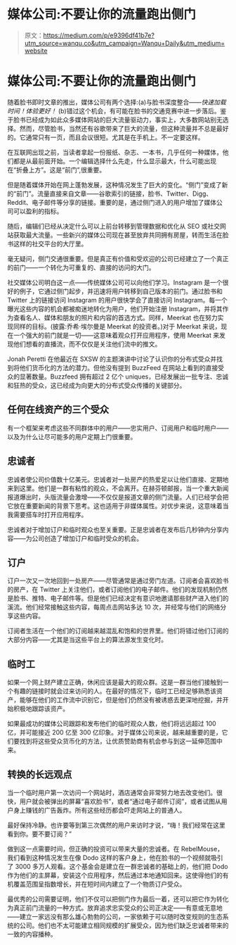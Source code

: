 # 媒体公司:不要让你的流量跑出侧门

> 原文：<https://medium.com/p/e9396df41b7e?utm_source=wanqu.co&utm_campaign=Wanqu+Daily&utm_medium=website>



# 媒体公司:不要让你的流量跑出侧门

随着脸书即时文章的推出，媒体公司有两个选择:(a)与脸书深度整合——*快速加载时间！体验更好！* (b)错过这个机会，有可能在脸书的交通竞赛中进一步落后。鉴于脸书已经成为如此众多媒体网站的巨大流量驱动力，事实上，大多数网站别无选择。然而，尽管脸书，当然还有谷歌带来了巨大的流量，但这种流量并不总是最好的。它通常只有一页，而且会议很短。尤其是在手机上。不一定要这样。

在互联网出现之前，当读者拿起一份报纸、杂志、一本书，几乎任何一种媒体，他们都是从最前面开始。一个编辑选择什么先走，什么显示最大，什么可能出现在“折叠上方”。这是“前门”,很重要。

但是随着媒体开始在网上蓬勃发展，这种情况发生了巨大的变化。“侧门”变成了新的“前门”。流量直接来自文章——谷歌索引的链接，脸书、Twitter、Digg、Reddit、电子邮件等分享的链接。重要的是，通过侧门进入的用户增加了媒体公司可以盈利的指标。

随后，编辑们已经从决定什么可以上前台转移到管理数据和优化从 SEO 或社交网站获取最大流量。一些新兴的媒体公司现在甚至放弃共同拥有房屋，转而生活在脸书这样的社交平台的大厅里。

毫无疑问，侧门交通很重要。但是真正有价值和受欢迎的公司已经建立了一个真正的前门——一个转化为可重复的、直接的访问的大门。

社交媒体公司明白这一点——传统媒体公司可以向他们学习。Instagram 是一个很好的例子，它通过侧门起步，并迅速将用户转移到自己版本的前门。通过脸书和 Twitter 上的链接访问 Instagram 的用户很快学会了直接访问 Instagram。每一个曝光这些内容的机会都被痴迷地转化为用户，他们开始注册 Instagram，并将其作为查看名人、媒体和朋友的照片和内容的首选方式。同样，Meerkat 也在努力实现同样的目标。(披露:乔希·埃尔曼是 Meerkat 的投资者。)对于 Meerkat 来说，现在一个强大的前门就是一切——这意味着观众打开应用程序，使用 Meerkat 来发现他们想看的直播流，而不仅仅是关注他们流中的推文。

Jonah Peretti 在他最近在 SXSW 的主题演讲中讨论了认识你的分布式受众并找到将他们货币化的方法的潜力。但他没有提到 BuzzFeed 在网站上看到的直接受众的显著数量。Buzzfeed 拥有超过 2 亿个 uniques，已经发展出一批专注、忠诚和狂热的受众，这已经成为向更大的分布式受众传播的关键部分。

## 任何在线资产的三个受众

有一个框架来考虑这些不同群体中的用户——忠实用户、订阅用户和临时用户——以及为什么让尽可能多的用户定期上门很重要。

## 忠诚者

忠诚者使公司价值数十亿美元。忠诚者对一处房产的热爱足以让他们直接、定期地来到这里。他们是一群有粘性的观众，不会离开。在赫芬顿邮报，当一个重大新闻报道爆出时，头版流量会激增——不仅仅是报道文章的侧门流量。人们已经学会把它放在重要新闻的背景下思考。这也适用于非媒体属性。对优步来说，这意味着当我需要搭车时打开应用程序。

忠诚者对于增加订户和临时观众也至关重要。正是忠诚者在发布后几秒钟内分享内容——为公司创造了增加订户和临时受众的机会。

## **订户**

订户一次又一次地回到一处房产——尽管通常是通过旁门左道。订阅者会喜欢脸书的房产，在 Twitter 上关注他们，或者订阅他们的电子邮件。他们的发现机制仍然是脸书、推特、电子邮件等。但是他们已经决定有意识地邀请那些财产进入他们的溪流。他们经常接触这些内容，每周点击网站多达 10 次，并经常与他们的网络分享这些内容。

订阅者生活在一个他们的订阅越来越混乱和饱和的世界里。他们将错过他们订阅的大部分内容——尤其是当这些平台上的算法源发生变化时。

## **临时工**

如果一个网上财产建立正确，休闲应该是最大的观众群。这是一群当他们接触到一个有趣的链接时就会过来访问的人。在最好的情况下，临时工已经足够熟悉该资产，能够在他们的工作流中识别它，但是他们仍然没有被诱惑去更深地挖掘，并开始积极地跟踪该资产。

如果最成功的媒体公司跟踪和发布他们的临时观众人数，他们将远远超过 100 亿，并可能接近 200 亿至 300 亿印象。对于媒体公司来说，越来越重要的是，它们要找到将这些受众货币化的方法，让优质赞助商有机会参与到这一延伸范围中来。

## **转换的长远观点**

当一个临时用户第一次访问一个网站时，酒店通常会非常努力地去改变他们。很快，用户就会被弹出的屏幕“喜欢脸书”，或者“通过电子邮件订阅”，或者试图从用户身上赚钱的广告轰炸。所有这些经历都会吓走网站上的普通人。

最好保持冷静。也许要等到第三次偶然的用户来访时才说，“嗨！我们经常在这里看到你。要不要订阅？”

做到这一点需要时间，但正确的投资可以带来大量的忠诚者。在 RebelMouse，我们看到这种情况发生在像 Dodo 这样的客户身上，他在脸书的一个视频就吸引了 3000 多万人观看。这个基金会是建立在一群忠诚者的基础上的，他们把 Dodo 作为他们的主屏幕，安装这个应用程序，然后通过本地通知回来。这使得他们的有机覆盖范围呈指数增长，并在短时间内建立了一个物质订户受众。

最优秀的公司需要证明，他们不仅可以把侧门作为最后一着，还可以把它作为转化为真正前门流量的一种方式。放弃追求忠实受众的公司正决定——有意或无意地——建立一家远没有那么雄心勃勃的公司，一家依赖于可以随时改变规则的生态系统的公司。他们也不太可能建立相同规模的扩展受众，因为他们缺乏忠诚者带来的一致的内容播种。

